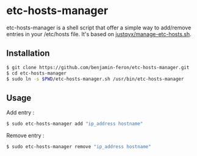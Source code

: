 # etc-hosts-manager

etc-hosts-manager is a shell script that offer a simple way to add/remove entries in your /etc/hosts file.
It's based on [justqyx/manage-etc-hosts.sh](https://gist.github.com/justqyx/38a54135fdcccd11a0e9b75ba7417df8).

## Installation
```bash
$ git clone https://github.com/benjamin-feron/etc-hosts-manager.git
$ cd etc-hosts-manager
$ sudo ln -s $PWD/etc-hosts-manager.sh /usr/bin/etc-hosts-manager
````

## Usage

Add entry :

```bash
$ sudo etc-hosts-manager add "ip_address hostname"
````

Remove entry :

```bash
$ sudo etc-hosts-manager remove "ip_address hostname"
````

